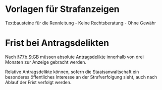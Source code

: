 # Vorlagen für Strafanzeigen
Textbausteine für die Rennleitung - Keine Rechtsberatung - Ohne Gewähr

# Frist bei Antragsdelikten
Nach [§77b StGB](https://dejure.org/gesetze/StGB/77b.html) müssen absolute [Antragsdelikte](https://de.wikipedia.org/wiki/Antragsdelikt) innerhalb von drei Monaten zur Anzeige gebracht werden.

Relative Antragsdelikte können, sofern die Staatsanwaltschaft ein besonderes öffentliches Interesse an 
der Strafverfolgung sieht, auch nach Ablauf der Frist verfolgt werden.
